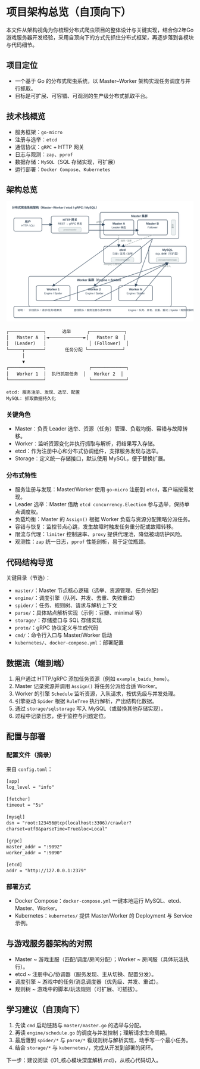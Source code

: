 # 项目架构总览（自顶向下）

本文件从架构视角为你梳理分布式爬虫项目的整体设计与关键实现，结合你2年Go游戏服务器开发经验，采用自顶向下的方式先抓住分布式框架，再逐步落到各模块与代码细节。

## 项目定位
- 一个基于 Go 的分布式爬虫系统，以 Master–Worker 架构实现任务调度与并行抓取。
- 目标是可扩展、可容错、可观测的生产级分布式抓取平台。

## 技术栈概览
- 服务框架：`go-micro`
- 注册与选举：`etcd`
- 通信协议：`gRPC` + HTTP 网关
- 日志与观测：`zap`、`pprof`
- 数据存储：`MySQL`（SQL 存储实现，可扩展）
- 运行部署：`Docker Compose`、`Kubernetes`

## 架构总览
![Master–Worker 分布式架构图](./architecture.svg)

```
┌─────────────┐      选举      ┌─────────────┐
│   Master A  │◄─────────────►│   Master B  │
│  (Leader)   │                │ (Follower)  │
└─────┬───────┘       任务分配 └─────────────┘
      │
      ▼
┌─────────────┐                ┌─────────────┐
│   Worker 1  │  执行抓取任务  │   Worker 2  │
└─────────────┘                └─────────────┘

etcd: 服务注册、发现、选举、配置
MySQL: 抓取数据持久化
```

### 关键角色
- Master：负责 Leader 选举、资源（任务）管理、负载均衡、容错与故障转移。
- Worker：监听资源变化并执行抓取与解析，将结果写入存储。
- etcd：作为注册中心和分布式协调组件，支撑服务发现与选举。
- Storage：定义统一存储接口，默认使用 MySQL，便于替换扩展。

### 分布式特性
- 服务注册与发现：Master/Worker 使用 `go-micro` 注册到 `etcd`，客户端按需发现。
- Leader 选举：Master 借助 `etcd concurrency.Election` 参与选举，保持单点调度权。
- 负载均衡：Master 的 `Assign()` 根据 Worker 负载与资源分配策略分派任务。
- 容错与恢复：监控节点心跳，发生故障时触发任务重分配或故障转移。
- 限流与代理：`limiter` 控制速率、`proxy` 提供代理池，降低被动防护风险。
- 观测性：`zap` 统一日志，`pprof` 性能剖析，易于定位瓶颈。

## 代码结构导览

关键目录（节选）：
- `master/`：Master 节点核心逻辑（选举、资源管理、任务分配）
- `engine/`：调度引擎（队列、并发、去重、失败重试）
- `spider/`：任务、规则树、请求与解析上下文
- `parse/`：具体站点解析实现（示例：豆瓣、minimal 等）
- `storage/`：存储接口与 SQL 存储实现
- `proto/`：gRPC 协议定义与生成代码
- `cmd/`：命令行入口与 Master/Worker 启动
- `kubernetes/`、`docker-compose.yml`：部署配置

## 数据流（端到端）
1. 用户通过 HTTP/gRPC 添加任务资源（例如 `example_baidu_home`）。
2. Master 记录资源并调用 `Assign()` 将任务分派给合适 Worker。
3. Worker 的引擎 `Schedule` 监听资源，入队请求，按优先级与并发处理。
4. 引擎驱动 `Spider` 根据 `RuleTree` 执行解析，产出结构化数据。
5. 通过 `storage/sqlstorage` 写入 MySQL（或替换其他存储实现）。
6. 过程中记录日志，便于监控与问题定位。

## 配置与部署

### 配置文件（摘录）
来自 `config.toml`：
```
[app]
log_level = "info"

[fetcher]
timeout = "5s"

[mysql]
dsn = "root:123456@tcp(localhost:3306)/crawler?charset=utf8&parseTime=True&loc=Local"

[grpc]
master_addr = ":9092"
worker_addr = ":9090"

[etcd]
addr = "http://127.0.0.1:2379"
```

### 部署方式
- Docker Compose：`docker-compose.yml` 一键本地运行 MySQL、etcd、Master、Worker。
- Kubernetes：`kubernetes/` 提供 Master/Worker 的 Deployment 与 Service 示例。

## 与游戏服务器架构的对照
- Master ~ 游戏主服（匹配/调度/房间分配）；Worker ~ 房间服（具体玩法执行）。
- etcd ~ 注册中心/协调器（服务发现、主从切换、配置分发）。
- 调度引擎 ~ 游戏中的任务/消息调度器（优先级、并发、重试）。
- 规则树 ~ 游戏中的脚本/玩法规则（可扩展、可插拔）。

## 学习建议（自顶向下）
1. 先读 `cmd` 启动链路与 `master/master.go` 的选举与分配。
2. 再读 `engine/schedule.go` 的调度与并发控制；理解请求生命周期。
3. 最后落到 `spider/*` 与 `parse/*` 看规则树与解析实现，动手写一个最小任务。
4. 结合 `storage/*` 与 `kubernetes/`，完成从开发到部署的闭环。

下一步：建议阅读《01_核心模块深度解析.md》，从核心代码切入。